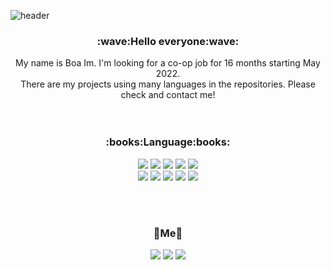 ![header](https://capsule-render.vercel.app/api?type=Waving&color=gradient&height=300&section=header&text=Boa%20Im&fontSize=90&animation=fadeIn)


<div align="center">
  <h3>:wave:Hello everyone:wave:</h3> 
  My name is Boa Im. I'm looking for a co-op job for 16 months starting May 2022.<br>
  There are my projects using many languages in the repositories. Please check and contact me!
</div>
<br><br>

<div align="center">
  <h3>:books:Language:books:</h3>
<img src="https://img.shields.io/badge/C%23-239120?style=flat-square&logo=Csharp&logoColor=white"/></a>
<img src="https://img.shields.io/badge/HTML-E34F26?style=flat-square&logo=HTML5&logoColor=white"/></a>
<img src="https://img.shields.io/badge/Javascript-F7DF1E?style=flat-square&logo=JavaScript&logoColor=white"/></a>
<img src="https://img.shields.io/badge/CSS-1572B6?style=flat-square&logo=CSS3&logoColor=white"/></a>
<img src="https://img.shields.io/badge/Node%2EJS-339933?style=flat-square&logo=Node.js&logoColor=white"/></a>
<br>
<img src="https://img.shields.io/badge/ASP%2ENET-512BD4?style=flat-square&logo=.NET&logoColor=white">
<img src="https://img.shields.io/badge/MySQL-4479A1?style=flat-square&logo=MySQL&logoColor=white">
<img src="https://img.shields.io/badge/MSSQL-CC2927?style=flat-square&logo=Microsoft SQL Server&logoColor=white">
<img src="https://img.shields.io/badge/MonoGames-E73C00?style=flat-square&logo=MonoGames&logoColor=white">
<img src="https://img.shields.io/badge/JQuery-0769AD?style=flat-square&logo=JQuery&logoColor=white">
</div>

<br><br>

<div align="center">
  <h3>🍒Me🍒</h3>
  <a href="https://www.instagram.com/it_is_canada_"><img src="https://img.shields.io/badge/Instagram-E4405F?style=flat-square&logo=Instagram&logoColor=white&link=https://www.instagram.com/it_is_canada_"/></a>
  <a href="mailto:qhdk15@gmail.com"><img src="https://img.shields.io/badge/Gmail-EA4335?style=flat-square&logo=Gmail&logoColor=white&link=mailto:qhdk15@gmail.com"/></a>
  <a href="mailto:bim1777@conestogac.on.ca"><img src="https://img.shields.io/badge/Outlook-0078D4?style=flat-square&logo=Microsoft Outlook&logoColor=white&link=mailto:bim1777@conestogac.on.ca"/></a>
</div>
